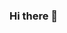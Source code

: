 ### Hi there 👋

<!--
**agungfir98/agungfir98** is a ✨ _special_ ✨ repository because its `README.md` (this file) appears on your GitHub profile.

Here are some ideas to get you started:

- 🔭 I’m currently a fresh graduate looking for a web developer job
- 🌱 I’m currently learning ... typescript, tailwind, bussines logic

-->
